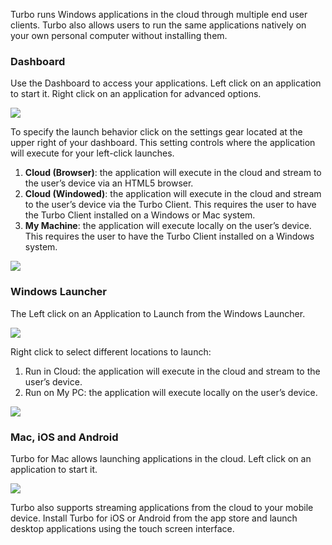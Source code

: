 Turbo runs Windows applications in the cloud through multiple end user clients. Turbo also allows users to run the same applications natively on your own personal computer without installing them.

### Dashboard

Use the Dashboard to access your applications. Left click on an application to start it. Right click on an application for advanced options.

![](/docs/getting_started/run_applications/launching-an-application-from-the-dashboard-1.png)

To specify the launch behavior click on the settings gear located at the upper right of your dashboard. This setting controls where the application will execute for your left-click launches.

1. **Cloud (Browser)**: the application will execute in the cloud and stream to the user’s device via an HTML5 browser.
2. **Cloud (Windowed)**: the application will execute in the cloud and stream to the user’s device via the Turbo Client. This requires the user to have the Turbo Client installed on a Windows or Mac system.
3. **My Machine**: the application will execute locally on the user’s device. This requires the user to have the Turbo Client installed on a Windows system.

![](/docs/getting_started/run_applications/setting-the-default-launch-setting-1.png)

### Windows Launcher

The Left click on an Application to Launch from the Windows Launcher.

![](/docs/getting_started/run_applications/launch-app-from-launcher.png)

Right click to select different locations to launch:

1. Run in Cloud: the application will execute in the cloud and stream to the user’s device.
2. Run on My PC: the application will execute locally on the user’s device.

![](/docs/getting_started/run_applications/launching-an-application-on-local-system-or-cloud.png)

### Mac, iOS and Android

Turbo for Mac allows launching applications in the cloud. Left click on an application to start it.

![](/docs/getting_started/run_applications/launch-app-from-mac.png)

Turbo also supports streaming applications from the cloud to your mobile device. Install Turbo for iOS or Android from the app store and launch desktop applications using the touch screen interface.

